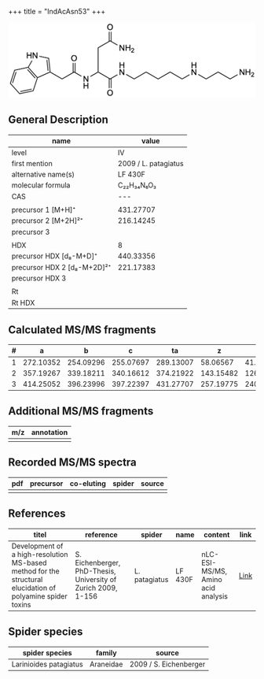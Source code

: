 +++
title = "IndAcAsn53"
+++

![](/img/IndAcAsn53.png)

## General Description

| name                        | value                |
|-----------------------------|----------------------|
| level                       | IV                   |
| first mention               | 2009 / L. patagiatus |
| alternative name(s)         | LF 430F              |
| molecular formula           | C₂₂H₃₄N₆O₃           |
| CAS                         | ---                  |
|                             |                      |
| precursor 1 [M+H]⁺          | 431.27707            |
| precursor 2 [M+2H]²⁺        | 216.14245            |
| precursor 3                 |                      |
|                             |                      |
| HDX                         | 8                    |
| precursor HDX   [d₈-M+D]⁺   | 440.33356            |
| precursor HDX 2 [d₈-M+2D]²⁺ | 221.17383            |
| precursor HDX 3             |                      |
|                             |                      |
| Rt                          |                      |
| Rt HDX                      |                      |

## Calculated MS/MS fragments

| # | a         | b         | c         | ta        | z         | y         | tz        |
|---|-----------|-----------|-----------|-----------|-----------|-----------|-----------|
| 1 | 272.10352 | 254.09296 | 255.07697 | 289.13007 | 58.06567  | 41.03912  | 75.09222  |
| 2 | 357.19267 | 339.18211 | 340.16612 | 374.21922 | 143.15482 | 126.12827 | 160.18137 |
| 3 | 414.25052 | 396.23996 | 397.22397 | 431.27707 | 257.19775 | 240.17120 | 274.22430 |

## Additional MS/MS fragments

| m/z       | annotation |
|-----------|------------|
|           |            |

## Recorded MS/MS spectra

| pdf | precursor | co-eluting | spider    | source                              |
|-----|-----------|------------|-----------|-------------------------------------|
|     |           |            |           |                                     |

## References

| titel                                                                                                      | reference                                                     | spider        | name    | content       | link                                                               |
|------------------------------------------------------------------------------------------------------------|---------------------------------------------------------------|---------------|---------|---------------|--------------------------------------------------------------------|
| Development of a high-resolution MS-based method for the structural elucidation of polyamine spider toxins | S. Eichenberger, PhD-Thesis, University of Zurich 2009, 1-156 | L. patagiatus | LF 430F | nLC-ESI-MS/MS, Amino acid analysis | [Link](https://www.zora.uzh.ch/id/eprint/12787/1/Eichenberger.pdf) |

## Spider species

| spider species         | family    | source                 |
|------------------------|-----------|------------------------|
| Larinioides patagiatus | Araneidae | 2009 / S. Eichenberger |